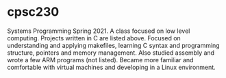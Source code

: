 # cpsc230
Systems Programming Spring 2021. A class focused on low level computing. Projects written in C are listed above. Focused on understanding and applying makefiles, learning C syntax and programming structure, pointers and memory management. Also studied assembly and wrote a few ARM programs (not listed). Became more familiar and comfortable with virtual machines and developing in a Linux environment. 
